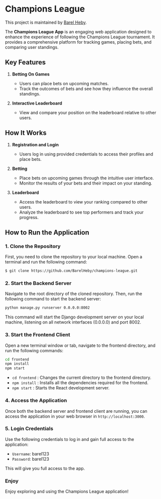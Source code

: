 # Champions League

This project is maintained by [Barel Heby](https://github.com/BarelHeby).

The <b>Champions League App</b> is an engaging web application designed to enhance the experience of following the Champions League tournament. It provides a comprehensive platform for tracking games, placing bets, and comparing user standings.

## Key Features

1. <b>Betting On Games</b>

   - Users can place bets on upcoming matches.
   - Track the outcomes of bets and see how they influence the overall standings.

2. <b>Interactive Leaderboard</b>
   - View and compare your position on the leaderboard relative to other users.

## How It Works

1.  <b>Registration and Login</b>
    - Users log in using provided credentials to access their profiles and place bets.
2.  <b>Betting</b>

    - Place bets on upcoming games through the intuitive user interface.
    - Monitor the results of your bets and their impact on your standing.

3.  <b>Leaderboard</b>
    - Access the leaderboard to view your ranking compared to other users.
    - Analyze the leaderboard to see top performers and track your progress.

## How to Run the Application

### 1. Clone the Repository

First, you need to clone the repository to your local machine. Open a terminal and run the following command:

```sh
$ git clone https://github.com/BarelHeby/champions-league.git
```

### 2. Start the Backend Server

Navigate to the root directory of the cloned repository. Then, run the following command to start the backend server:

```sh
python manage.py runserver 0.0.0.0:8002
```

This command will start the Django development server on your local machine, listening on all network interfaces (0.0.0.0) and port 8002.

### 3. Start the Frontend Client

Open a new terminal window or tab, navigate to the frontend directory, and run the following commands:

```sh
cd frontend
npm install
npm start
```

- `cd frontend` : Changes the current directory to the frontend directory.
- `npm install` : Installs all the dependencies required for the frontend.
- `npm start` : Starts the React development server.

### 4. Access the Application

Once both the backend server and frontend client are running, you can access the application in your web browser in `http://localhost:3000`.

### 5. Login Credentials

Use the following credentials to log in and gain full access to the application:

- `Username`: barel123
- `Password`: barel123

This will give you full access to the app.

### Enjoy

Enjoy exploring and using the Champions League application!
